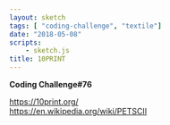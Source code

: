 ```yaml
---
layout: sketch
tags: [ "coding-challenge", "textile"]
date: "2018-05-08"
scripts: 
    - sketch.js
title: 10PRINT
---
```


**Coding Challenge#76**

<https://10print.org/>   
<https://en.wikipedia.org/wiki/PETSCII>   
